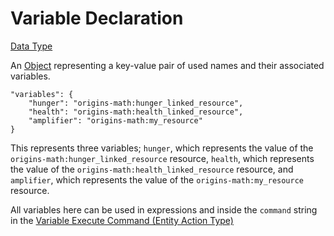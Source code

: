 # Variable Declaration

[Data Type](../data_types.md)

An [Object](https://origins.readthedocs.io/en/latest/types/data_types/object/) representing a key-value pair of used names and their associated variables.

```jsonc
"variables": {
	"hunger": "origins-math:hunger_linked_resource",
	"health": "origins-math:health_linked_resource",
	"amplifier": "origins-math:my_resource"
}
```

This represents three variables; `hunger`, which represents the value of the `origins-math:hunger_linked_resource` resource, `health`, which represents the value of the `origins-math:health_linked_resource` resource, and `amplifier`, which represents the value of the `origins-math:my_resource` resource.

All variables here can be used in expressions and inside the `command` string in the [Variable Execute Command (Entity Action Type)](../entity_action_types/variable_execute_command.md)